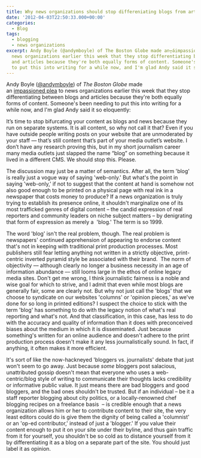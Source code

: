 ```yaml
---
title: Why news organizations should stop differeniating blogs from articles
date: '2012-04-03T22:50:33.000+00:00'
categories:
  - Blog
tags:
  - blogging
  - news organizations
excerpt: Andy Boyle (@andymboyle) of The Boston Globe made an┬áimpassioned┬áplea to
  news organizations earlier this week that they stop differentiating between blogs
  and articles because they're both equally forms of content. Someone's been needing
  to put this into writing for a while now, and I'm glad Andy said it so eloquently.
---
```



Andy Boyle (<a href="http://twitter.com/andymboyle">@andymboyle</a>) of *The Boston Globe* made an <a href="http://www.andymboyle.com/2012/04/02/stop-calling-it-a-blog-please/">impassioned plea</a> to news organizations earlier this week that they stop differentiating between blogs and articles because they're both equally forms of content. Someone's been needing to put this into writing for a while now, and I'm glad Andy said it so eloquently:

It’s time to stop bifurcating your content as blogs and news because they run on separate systems. It is all content, so why not call it that? Even if you have outside people writing posts on your website that are unmoderated by your staff — that’s still content that’s part of your media outlet’s website. I don’t have any research proving this, but in my short journalism career many media outlets just slapped the name “blog” on something because it lived in a different CMS. We should stop this. Please. 

The discussion may just be a matter of semantics. After all, the term 'blog' is really just a vogue way of saying 'web-only.' But what's the point in saying 'web-only,' if not to suggest that the content at hand is somehow not also good enough to be printed on a physical page with real ink in a newspaper that costs money to produce? If a news organization is truly trying to establish its presence online, it shouldn't marginalize one of its most trafficked genres of digital content – the candid expression of real reporters and community leaders on niche subject matters – by denigrating that form of expression as merely a  'blog.' The term is so 1999.

The word 'blog' isn't the real problem, though. The real problem is newspapers' continued apprehension of appearing to endorse content that's not in keeping with traditional print production processes. Most publishers still fear letting anything not written in a strictly objective, print-centric inverted pyramid style be associated with their brand.  The norm of objectivity –– although clearly no longer a business necessity in an age of information abundance –– still looms large in the ethos of online legacy media sites. Don't get me wrong, I think journalistic fairness is a noble and wise goal for which to strive, and I admit that even while most blogs are generally fair, some are clearly not. But why not just call the 'blogs' that we choose to syndicate on our websites 'columns' or 'opinion pieces,' as we've done for so long in printed editions? I suspect the choice to stick with the term 'blog' has something to do with the legacy notion of what's real reporting and what's not. And that classification, in this case, has less to do with the accuracy and quality of information than it does with preconceived biases about the medium in which it is disseminated. Just because something's written for an online audience and doesn't adhere to the print production process doesn't make it any less journalistically sound. In fact, if anything, it often makes it more efficient.

It's sort of like the now-hackneyed 'bloggers vs. journalists' debate that just won't seem to go away. Just because *some* bloggers post salacious, unattributed gossip doesn't mean that everyone who uses a web-centric/blog style of writing to communicate their thoughts lacks credibility or informative public value. It just means there are bad bloggers and good bloggers, and the bad ones shouldn't be trusted. But if an individual – be it a staff reporter blogging about city politics, or a locally-renowned chef blogging recipes on a freelance basis  – is credible enough that a news organization allows him or her to contribute content to their site, the very least editors could do is give them the dignity of being called a 'columnist' or an 'op-ed contributor,' instead of just a 'blogger.' If you value their content enough to put it on your site under their byline, and thus gain traffic from it for yourself, you shouldn't be so cold as to distance yourself from it by differentiating it as a blog on a separate part of the site. You should just label it as opinion.
